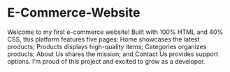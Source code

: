 # E-Commerce-Website
Welcome to my first e-commerce website! Built with 100% HTML and 40% CSS, this platform features five pages: Home showcases the latest products; Products displays high-quality items; Categories organizes products; About Us shares the mission; and Contact Us provides support options. I’m proud of this project and excited to grow as a developer. 
